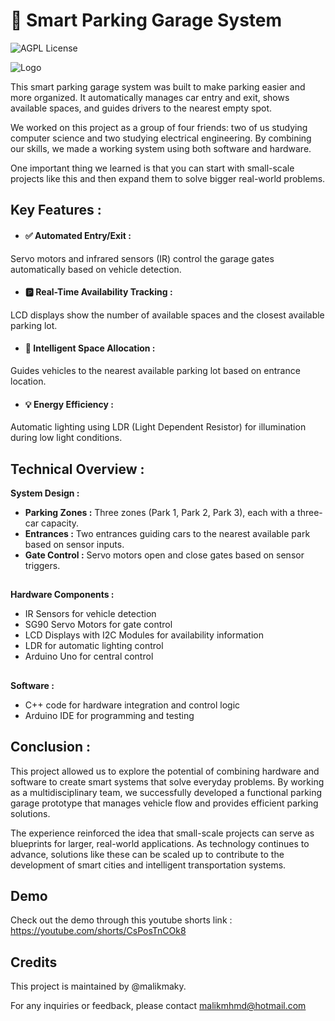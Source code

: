 




# 🚗 Smart Parking Garage System


![AGPL License](https://img.shields.io/badge/Arduino-Project-darkcyan)

![Logo](https://images2.imgbox.com/0b/94/9MfUt3cm_o.png)


This smart parking garage system was built to make parking easier and more organized. It automatically manages car entry and exit, shows available spaces, and guides drivers to the nearest empty spot.

We worked on this project as a group of four friends: two of us studying computer science and two studying electrical engineering. By combining our skills, we made a working system using both software and hardware.

One important thing we learned is that you can start with small-scale projects like this and then expand them to solve bigger real-world problems.







## Key Features :

- #### __✅ Automated Entry/Exit :__ 
Servo motors and infrared sensors (IR) control the garage gates automatically based on vehicle detection.

- #### __🅿️ Real-Time Availability Tracking :__ 
LCD displays show the number of available spaces and the closest available parking lot.
 
- #### __📍 Intelligent Space Allocation :__

Guides vehicles to the nearest available parking lot based on entrance location.

- #### __💡 Energy Efficiency :__
Automatic lighting using LDR (Light Dependent Resistor) for illumination during low light conditions.

## Technical Overview :
__System Design :__ 
- __Parking Zones :__ 
Three zones (Park 1, Park 2, Park 3), each with a three-car capacity.
- __Entrances :__
Two entrances guiding cars to the nearest available park based on sensor inputs.
- __Gate Control :__
Servo motors open and close gates based on sensor triggers.
##
 __Hardware Components :__ 
- IR Sensors for vehicle detection
- SG90 Servo Motors for gate control
- LCD Displays with I2C Modules for availability information
- LDR for automatic lighting control
- Arduino Uno for central control
##
__Software :__ 
- C++ code for hardware integration and control logic
- Arduino IDE for programming and testing 

## Conclusion :
This project allowed us to explore the potential of combining hardware and software to create smart systems that solve everyday problems. By working as a multidisciplinary team, we successfully developed a functional parking garage prototype that manages vehicle flow and provides efficient parking solutions.

The experience reinforced the idea that small-scale projects can serve as blueprints for larger, real-world applications. As technology continues to advance, solutions like these can be scaled up to contribute to the development of smart cities and intelligent transportation systems.

## Demo

Check out the demo through this youtube shorts link : https://youtube.com/shorts/CsPosTnCOk8


## Credits

This project is maintained by @malikmaky.

For any inquiries or feedback, please contact malikmhmd@hotmail.com

